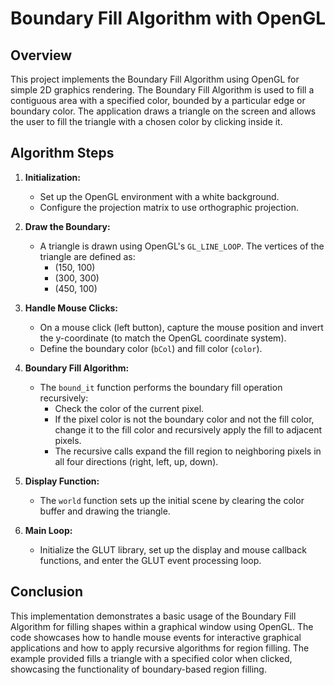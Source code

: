 
# Boundary Fill Algorithm with OpenGL

## Overview

This project implements the Boundary Fill Algorithm using OpenGL for simple 2D graphics rendering. The Boundary Fill Algorithm is used to fill a contiguous area with a specified color, bounded by a particular edge or boundary color. The application draws a triangle on the screen and allows the user to fill the triangle with a chosen color by clicking inside it.

## Algorithm Steps

1. **Initialization:**
   - Set up the OpenGL environment with a white background.
   - Configure the projection matrix to use orthographic projection.

2. **Draw the Boundary:**
   - A triangle is drawn using OpenGL's `GL_LINE_LOOP`. The vertices of the triangle are defined as:
     - (150, 100)
     - (300, 300)
     - (450, 100)

3. **Handle Mouse Clicks:**
   - On a mouse click (left button), capture the mouse position and invert the y-coordinate (to match the OpenGL coordinate system).
   - Define the boundary color (`bCol`) and fill color (`color`).

4. **Boundary Fill Algorithm:**
   - The `bound_it` function performs the boundary fill operation recursively:
     - Check the color of the current pixel.
     - If the pixel color is not the boundary color and not the fill color, change it to the fill color and recursively apply the fill to adjacent pixels.
     - The recursive calls expand the fill region to neighboring pixels in all four directions (right, left, up, down).

5. **Display Function:**
   - The `world` function sets up the initial scene by clearing the color buffer and drawing the triangle.

6. **Main Loop:**
   - Initialize the GLUT library, set up the display and mouse callback functions, and enter the GLUT event processing loop.

## Conclusion

This implementation demonstrates a basic usage of the Boundary Fill Algorithm for filling shapes within a graphical window using OpenGL. The code showcases how to handle mouse events for interactive graphical applications and how to apply recursive algorithms for region filling. The example provided fills a triangle with a specified color when clicked, showcasing the functionality of boundary-based region filling.
